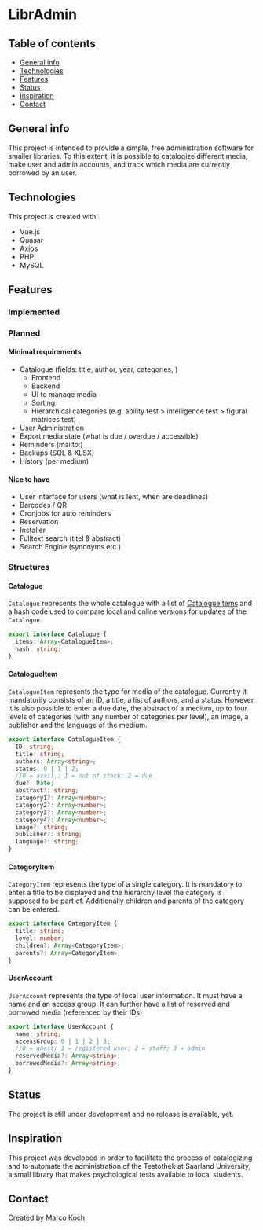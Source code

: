 # LibrAdmin

## Table of contents

- [General info](#general-info)
- [Technologies](#technologies)
- [Features](#features)
- [Status](#status)
- [Inspiration](#inspiration)
- [Contact](#contact)

## General info

This project is intended to provide a simple, free administration software for smaller libraries. To this extent, it is possible to catalogize different media, make user and admin accounts, and track which media are currently borrowed by an user.

## Technologies

This project is created with:

- Vue.js
- Quasar
- Axios
- PHP
- MySQL

## Features

### Implemented

### Planned

#### Minimal requirements

- Catalogue (fields: title, author, year, categories, )
  - Frontend
  - Backend
  - UI to manage media
  - Sorting
  - Hierarchical categories (e.g. ability test > intelligence test > figural matrices test)
- User Administration
- Export media state (what is due / overdue / accessible)
- Reminders (mailto:)
- Backups (SQL & XLSX)
- History (per medium)

#### Nice to have

- User Interface for users (what is lent, when are deadlines)
- Barcodes / QR
- Cronjobs for auto reminders
- Reservation
- Installer
- Fulltext search (titel & abstract)
- Search Engine (synonyms etc.)

### Structures

#### Catalogue

`Catalogue` represents the whole catalogue with a list of [CatalogueItems](#catalogueitem) and a hash code used to compare local and online versions for updates of the `Catalogue`.

```typescript
export interface Catalogue {
  items: Array<CatalogueItem>;
  hash: string;
}
```

#### CatalogueItem

`CatalogueItem` represents the type for media of the catalogue. Currently it mandatorily consists of an ID, a title, a list of authors, and a status. However, it is also possible to enter a due date, the abstract of a medium, up to four levels of categories (with any number of categories per level), an image, a publisher and the language of the medium.

```typescript
export interface CatalogueItem {
  ID: string;
  title: string;
  authors: Array<string>;
  status: 0 | 1 | 2;
  //0 = avail.; 1 = out of stock; 2 = due
  due?: Date;
  abstract?: string;
  category1?: Array<number>;
  category2?: Array<number>;
  category3?: Array<number>;
  category4?: Array<number>;
  image?: string;
  publisher?: string;
  language?: string;
}
```

#### CategoryItem

`CategoryItem` represents the type of a single category. It is mandatory to enter a title to be displayed and the hierarchy level the category is supposed to be part of. Additionally children and parents of the category can be entered.

```typescript
export interface CategoryItem {
  title: string;
  level: number;
  children?: Array<CategoryItem>;
  parents?: Array<CategoryItem>;
}
```

#### UserAccount

`UserAccount` represents the type of local user information. It must have a name and an access group. It can further have a list of reserved and borrowed media (referenced by their IDs)

```typescript
export interface UserAccount {
  name: string;
  accessGroup: 0 | 1 | 2 | 3;
  //0 = guest; 1 = registered user; 2 = staff; 3 = admin
  reservedMedia?: Array<string>;
  borrowedMedia?: Array<string>;
}
```

## Status

The project is still under development and no release is available, yet.

## Inspiration

This project was developed in order to facilitate the process of catalogizing and to automate the administration of the Testothek at Saarland University, a small library that makes psychological tests available to local students.

## Contact

Created by [Marco Koch](mailto:marco.koch@uni-saarland.de?subject=[GitHub]%20LibrAdmin)
